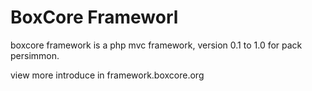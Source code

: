 BoxCore Frameworl
=================

boxcore framework is a php mvc framework, version 0.1 to 1.0 for pack persimmon.

view more introduce in framework.boxcore.org
